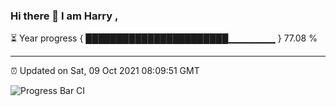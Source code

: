 ### Hi there 👋 I am Harry , 

⏳ Year progress { ███████████████████████▁▁▁▁▁▁▁ } 77.08 %

---

⏰ Updated on Sat, 09 Oct 2021 08:09:51 GMT

![Progress Bar CI](https://github.com/duykhang68/duykhang68/workflows/Progress%20Bar%20CI/badge.svg)
